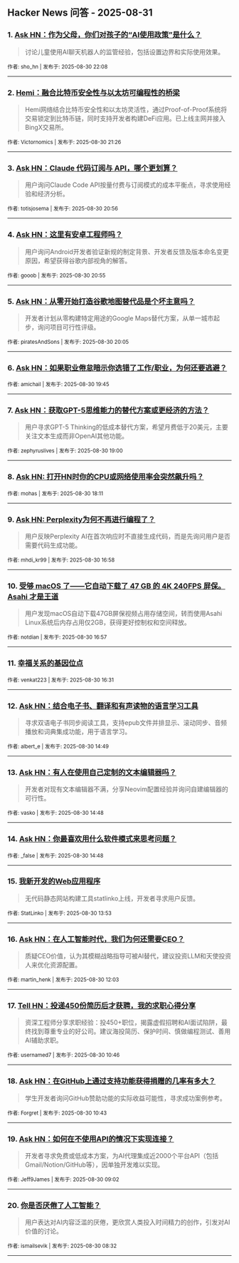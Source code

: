 ## Hacker News 问答 - 2025-08-31


### 1. [Ask HN：作为父母，你们对孩子的“AI使用政策”是什么？](https://news.ycombinator.com/item?id=45078405)
> 讨论儿童使用AI聊天机器人的监管经验，包括设置边界和实际使用效果。

<sub>作者: sho_hn | 发布于: 2025-08-30 22:08</sub>

---

### 2. [Hemi：融合比特币安全性与以太坊可编程性的桥梁](https://news.ycombinator.com/item?id=45078147)
> Hemi网络结合比特币安全性和以太坊灵活性，通过Proof-of-Proof系统将交易锁定到比特币链，同时支持开发者构建DeFi应用。已上线主网并接入BingX交易所。

<sub>作者: Victornomics | 发布于: 2025-08-30 21:26</sub>

---

### 3. [Ask HN：Claude 代码订阅与 API，哪个更划算？](https://news.ycombinator.com/item?id=45077941)
> 用户询问Claude Code API按量付费与订阅模式的成本平衡点，寻求使用经验和经济分析。

<sub>作者: totisjosema | 发布于: 2025-08-30 20:56</sub>

---

### 4. [Ask HN：这里有安卓工程师吗？](https://news.ycombinator.com/item?id=45077927)
> 用户询问Android开发者验证新规的制定背景、开发者反馈及版本命名变更原因，希望获得谷歌内部视角的解答。

<sub>作者: gooob | 发布于: 2025-08-30 20:55</sub>

---

### 5. [Ask HN：从零开始打造谷歌地图替代品是个坏主意吗？](https://news.ycombinator.com/item?id=45077586)
> 开发者计划从零构建特定用途的Google Maps替代方案，从单一城市起步，询问项目可行性评级。

<sub>作者: piratesAndSons | 发布于: 2025-08-30 20:05</sub>

---

### 6. [Ask HN：如果职业倦怠暗示你选错了工作/职业，为何还要逃避？](https://news.ycombinator.com/item?id=45077454)

<sub>作者: amichail | 发布于: 2025-08-30 19:45</sub>

---

### 7. [Ask HN：获取GPT-5思维能力的替代方案或更经济的方法？](https://news.ycombinator.com/item?id=45077127)
> 用户寻求GPT-5 Thinking的低成本替代方案，希望月费低于20美元，主要关注文本生成而非OpenAI其他功能。

<sub>作者: zephyruslives | 发布于: 2025-08-30 19:00</sub>

---

### 8. [Ask HN: 打开HN时你的CPU或网络使用率会突然飙升吗？](https://news.ycombinator.com/item?id=45076820)

<sub>作者: mohas | 发布于: 2025-08-30 18:11</sub>

---

### 9. [Ask HN: Perplexity为何不再进行编程了？](https://news.ycombinator.com/item?id=45076125)
> 用户反映Perplexity AI在首次响应时不直接生成代码，而是先询问用户是否需要代码生成功能。

<sub>作者: mhdi_kr99 | 发布于: 2025-08-30 16:58</sub>

---

### 10. [受够 macOS 了——它自动下载了 47 GB 的 4K 240FPS 屏保。Asahi 才是王道](https://news.ycombinator.com/item?id=45076119)
> 用户发现macOS自动下载47GB屏保视频占用存储空间，转而使用Asahi Linux系统后内存占用仅2GB，获得更好控制权和空间释放。

<sub>作者: notdian | 发布于: 2025-08-30 16:57</sub>

---

### 11. [幸福关系的基因位点](https://news.ycombinator.com/item?id=45075923)

<sub>作者: venkat223 | 发布于: 2025-08-30 16:31</sub>

---

### 12. [Ask HN：结合电子书、翻译和有声读物的语言学习工具](https://news.ycombinator.com/item?id=45075127)
> 寻求双语电子书同步阅读工具，支持epub文件并排显示、滚动同步、音频播放和词典集成功能，用于语言学习。

<sub>作者: albert_e | 发布于: 2025-08-30 14:49</sub>

---

### 13. [Ask HN：有人在使用自己定制的文本编辑器吗？](https://news.ycombinator.com/item?id=45075122)
> 开发者对现有文本编辑器不满，分享Neovim配置经验并询问自建编辑器的可行性。

<sub>作者: vasko | 发布于: 2025-08-30 14:48</sub>

---

### 14. [Ask HN：你最喜欢用什么软件模式来思考问题？](https://news.ycombinator.com/item?id=45075117)

<sub>作者: _false | 发布于: 2025-08-30 14:48</sub>

---

### 15. [我新开发的Web应用程序](https://news.ycombinator.com/item?id=45074709)
> 无代码静态网站构建工具statlinko上线，开发者寻求用户反馈。

<sub>作者: StatLinko | 发布于: 2025-08-30 13:53</sub>

---

### 16. [Ask HN：在人工智能时代，我们为何还需要CEO？](https://news.ycombinator.com/item?id=45073909)
> 质疑CEO价值，认为其模糊战略指导可被AI替代，建议投资LLM和天使投资人来优化资源配置。

<sub>作者: martin_henk | 发布于: 2025-08-30 12:03</sub>

---

### 17. [Tell HN：投递450份简历后才获聘，我的求职心得分享](https://news.ycombinator.com/item?id=45073589)
> 资深工程师分享求职经验：投450+职位，揭露虚假招聘和AI面试陷阱，最终找到尊重专业的好公司。建议海投简历、保护时间、慎做编程测试、善用AI辅助求职。

<sub>作者: usernamed7 | 发布于: 2025-08-30 10:46</sub>

---

### 18. [Ask HN：在GitHub上通过支持功能获得捐赠的几率有多大？](https://news.ycombinator.com/item?id=45073573)
> 学生开发者询问GitHub赞助功能的实际收益可能性，寻求成功案例参考。

<sub>作者: Forgret | 发布于: 2025-08-30 10:43</sub>

---

### 19. [Ask HN：如何在不使用API的情况下实现连接？](https://news.ycombinator.com/item?id=45073126)
> 开发者寻求免费或低成本方案，为AI代理集成近2000个平台API（包括Gmail/Notion/GitHub等），因单独开发难以实现。

<sub>作者: Jeff9James | 发布于: 2025-08-30 09:02</sub>

---

### 20. [你是否厌倦了人工智能？](https://news.ycombinator.com/item?id=45072975)
> 用户表达对AI内容泛滥的厌倦，更欣赏人类投入时间精力的创作，引发对AI价值的讨论。

<sub>作者: ismailsevik | 发布于: 2025-08-30 08:32</sub>

---
